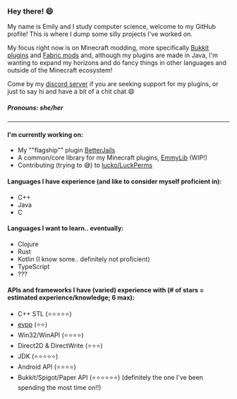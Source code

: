 ### Hey there! :smile:

My name is Emily and I study computer science, welcome to my GitHub profile! This is where I dump some silly projects I've worked on.

My focus right now is on Minecraft modding, more specifically [Bukkit plugins](https://www.curseforge.com/minecraft/bukkit-plugins) and [Fabric mods](https://fabricmc.net/) and, although my plugins are made in Java, I'm wanting to expand my horizons and do fancy things in other languages and outside of the Minecraft ecosystem!

Come by my [discord server](https://discord.gg/GDxHt27) if you are seeking support for my plugins, or just to say hi and have a bit of a chit chat :smile:

##### Pronouns: she/her
___
#### I'm currently working on:
* My ""flagship"" plugin [BetterJails](https://github.com/emilyy-dev/BetterJails)
* A common/core library for my Minecraft plugins, [EmmyLib](https://github.com/emilyy-dev/EmmyLib) (WIP!)
* Contributing (trying to :sweat_smile:) to [lucko/LuckPerms](https://github.com/lucko/LuckPerms)

#### Languages I have experience (and like to consider myself proficient in):
* C++
* Java
* C

#### Languages I want to learn.. eventually:
* Clojure
* Rust
* Kotlin (I know some.. definitely not proficient)
* TypeScript
* ???

#### APIs and frameworks I have (varied) experience with (# of stars = estimated experience/knowledge; 6 max):
* C++ STL (:star::star::star::star::star:)
* [evpp](https://github.com/Qihoo360/evpp) (:star::star:)
* Win32/WinAPI (:star::star::star::star:)
* Direct2D & DirectWrite (:star::star::star:)
* JDK (:star::star::star::star::star:)
* Android API (:star::star::star::star:)
* Bukkit/Spigot/Paper API (:star::star::star::star::star::star:) (definitely the one I've been spending the most time on!!)

